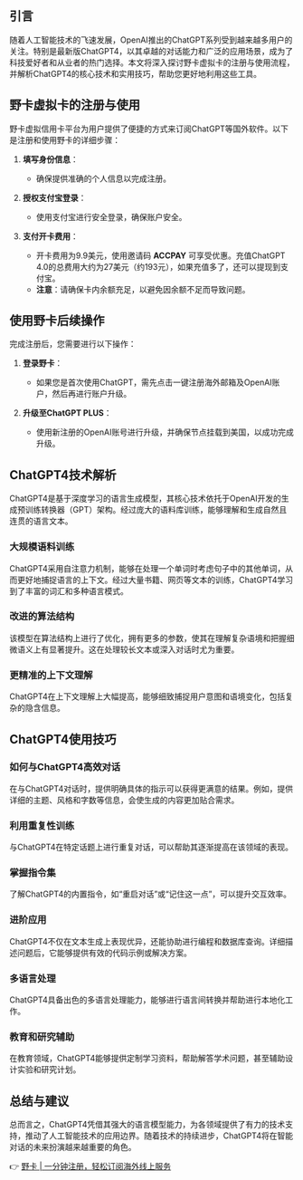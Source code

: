 ## 引言
随着人工智能技术的飞速发展，OpenAI推出的ChatGPT系列受到越来越多用户的关注。特别是最新版ChatGPT4，以其卓越的对话能力和广泛的应用场景，成为了科技爱好者和从业者的热门选择。本文将深入探讨野卡虚拟卡的注册与使用流程，并解析ChatGPT4的核心技术和实用技巧，帮助您更好地利用这些工具。

## 野卡虚拟卡的注册与使用
野卡虚拟信用卡平台为用户提供了便捷的方式来订阅ChatGPT等国外软件。以下是注册和使用野卡的详细步骤：

1. **填写身份信息**：
   - 确保提供准确的个人信息以完成注册。

2. **授权支付宝登录**：
   - 使用支付宝进行安全登录，确保账户安全。

3. **支付开卡费用**：
   - 开卡费用为9.9美元，使用邀请码 **ACCPAY** 可享受优惠。充值ChatGPT 4.0的总费用大约为27美元（约193元），如果充值多了，还可以提现到支付宝。
   - **注意**：请确保卡内余额充足，以避免因余额不足而导致问题。

## 使用野卡后续操作
完成注册后，您需要进行以下操作：

1. **登录野卡**：
   - 如果您是首次使用ChatGPT，需先点击一键注册海外邮箱及OpenAI账户，然后再进行账户升级。

2. **升级至ChatGPT PLUS**：
   - 使用新注册的OpenAI账号进行升级，并确保节点挂载到美国，以成功完成升级。

## ChatGPT4技术解析
ChatGPT4是基于深度学习的语言生成模型，其核心技术依托于OpenAI开发的生成预训练转换器（GPT）架构。经过庞大的语料库训练，能够理解和生成自然且连贯的语言文本。

### 大规模语料训练
ChatGPT4采用自注意力机制，能够在处理一个单词时考虑句子中的其他单词，从而更好地捕捉语言的上下文。经过大量书籍、网页等文本的训练，ChatGPT4学习到了丰富的词汇和多种语言模式。

### 改进的算法结构
该模型在算法结构上进行了优化，拥有更多的参数，使其在理解复杂语境和把握细微语义上有显著提升。这在处理较长文本或深入对话时尤为重要。

### 更精准的上下文理解
ChatGPT4在上下文理解上大幅提高，能够细致捕捉用户意图和语境变化，包括复杂的隐含信息。

## ChatGPT4使用技巧
### 如何与ChatGPT4高效对话
在与ChatGPT4对话时，提供明确具体的指示可以获得更满意的结果。例如，提供详细的主题、风格和字数等信息，会使生成的内容更加贴合需求。

### 利用重复性训练
与ChatGPT4在特定话题上进行重复对话，可以帮助其逐渐提高在该领域的表现。

### 掌握指令集
了解ChatGPT4的内置指令，如“重启对话”或“记住这一点”，可以提升交互效率。

### 进阶应用
ChatGPT4不仅在文本生成上表现优异，还能协助进行编程和数据库查询。详细描述问题后，它能够提供有效的代码示例或解决方案。

### 多语言处理
ChatGPT4具备出色的多语言处理能力，能够进行语言间转换并帮助进行本地化工作。

### 教育和研究辅助
在教育领域，ChatGPT4能够提供定制学习资料，帮助解答学术问题，甚至辅助设计实验和研究计划。

## 总结与建议
总而言之，ChatGPT4凭借其强大的语言模型能力，为各领域提供了有力的技术支持，推动了人工智能技术的应用边界。随着技术的持续进步，ChatGPT4将在智能对话的未来扮演越来越重要的角色。

👉 [野卡 | 一分钟注册，轻松订阅海外线上服务](https://bit.ly/bewildcard)